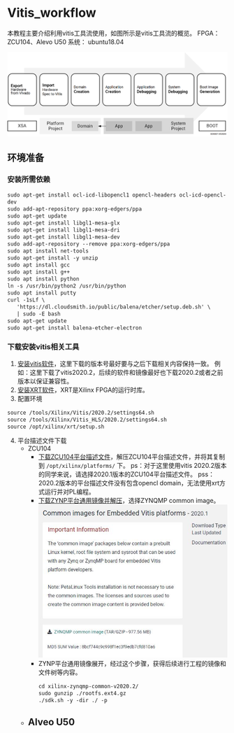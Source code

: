 # Vitis_workflow
本教程主要介绍利用vitis工具流使用，如图所示是vitis工具流的概览。
FPGA：  ZCU104、Alevo U50
系统：  ubuntu18.04

![图1 vitis工作流程](./img/vitis_workflow.image)

## 环境准备

### 安装所需依赖
```
sudo apt-get install ocl-icd-libopencl1 opencl-headers ocl-icd-opencl-dev
sudo add-apt-repository ppa:xorg-edgers/ppa 
sudo apt-get update
sudo apt-get install libgl1-mesa-glx
sudo apt-get install libgl1-mesa-dri
sudo apt-get install libgl1-mesa-dev
sudo add-apt-repository --remove ppa:xorg-edgers/ppa
sudo apt install net-tools
sudo apt-get install -y unzip
sudo apt install gcc
sudo apt install g++
sudo apt install python
ln -s /usr/bin/python2 /usr/bin/python
sudo apt install putty
curl -1sLf \
   'https://dl.cloudsmith.io/public/balena/etcher/setup.deb.sh' \
   | sudo -E bash
sudo apt-get update
sudo apt-get install balena-etcher-electron
```
### 下载安装vitis相关工具
1. [安装vitis软件](https://www.xilinx.com/support/download/index.html/content/xilinx/en/downloadNav/vitis.html)，这里下载的版本号最好要与之后下载相关内容保持一致。
	例如：这里下载了vitis2020.2，后续的软件和镜像最好也下载2020.2或者之前版本以保证兼容性。
2. [安装XRT软件](https://www.xilinx.com/products/design-tools/vitis/xrt.html#gettingstarted)，XRT是Xilinx FPGA的运行时库。
3. 配置环境
```
source /tools/Xilinx/Vitis/2020.2/settings64.sh
source /tools/Xilinx/Vitis_HLS/2020.2/settings64.sh
source /opt/xilinx/xrt/setup.sh
```
4. 平台描述文件下载
    +   ZCU104
        - [下载ZCU104平台描述文件](https://www.xilinx.com/support/download/index.html/content/xilinx/en/downloadNav/embedded-platforms.html)，解压ZCU104平台描述文件，并将其复制到 `/opt/xilinx/platforms/` 下。
	        ps：对于这里使用vitis 2020.2版本的同学来说，请选择2020.1版本的ZCU104平台描述文件。
	        pss：2020.2版本的平台描述文件没有包含opencl domain，无法使用xrt方式运行并对PL编程。
        - [下载ZYNP平台通用镜像并解压](xilinx.com/support/download/index.html/content/xilinx/en/downloadNav/embedded-platforms/archive-vitis-embedded.html)，选择ZYNQMP common image。
        ![图2 ZYNP平台通用镜像](./img/common_image.jpg)
        - ZYNP平台通用镜像展开，经过这个步骤，获得后续进行工程的镜像和文件树等内容。
            ```
            cd xilinx-zynqmp-common-v2020.2/
            sudo gunzip ./rootfs.ext4.gz
            ./sdk.sh -y -dir ./ -p
            ```
    + Alveo U50
        - 